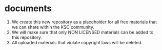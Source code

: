 # documents
1. We create this new repository as a placeholder for all free materials that we can share within the KSC community.
2. We will make sure that only NON LICENSED materials can be added to this repository.
3. All uploaded materials that violate copyright laws will be deleted.
